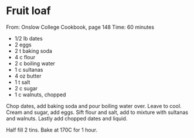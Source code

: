 # Fruit loaf
From: Onslow College Cookbook, page 148
Time: 60 minutes

* 1/2 lb dates
* 2 eggs
* 2 t baking soda
* 4 c flour
* 2 c boiling water
* 1 c sultanas
* 4 oz butter
* 1 t salt
* 2 c sugar
* 1 c walnuts, chopped

Chop dates, add baking soda and pour boiling water over.  Leave to cool.  Cream and sugar, add eggs.  Sift flour and salt, add to mixture with sultanas and walnuts.  Lastly add chopped dates and liquid.  

Half fill 2 tins.  Bake at 170C for 1 hour.

